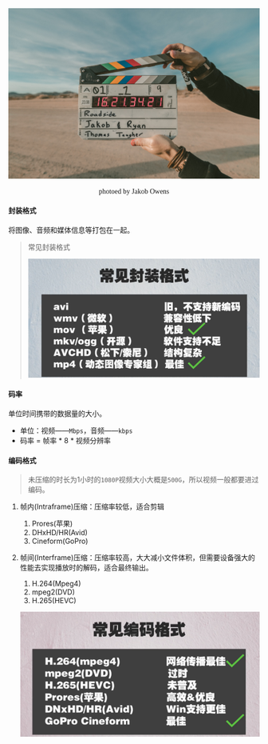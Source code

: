 <div style="text-align:center;font-family:italic;">
    <img src="./static/imgs/header_bg_2020_03_22.jpg" >
    <p >
        photoed by Jakob Owens
    </p>
</div>

 #### 封装格式

将图像、音频和媒体信息等打包在一起。

> 常见封装格式
>
> ![](./static\imgs\常见封装格式.png)

#### 码率

单位时间携带的数据量的大小。

+ 单位：视频——`Mbps`，音频——`kbps`
+ 码率 = 帧率 * 8 * 视频分辨率

#### 编码格式 

> 未压缩的时长为1小时的`1080P`视频大小大概是`500G`，所以视频一般都要进过编码。

1. 帧内(Intraframe)压缩：压缩率较低，适合剪辑
   1. Prores(苹果)
   2. DHxHD/HR(Avid)
   3. Cineform(GoPro)
2. 帧间(Interframe)压缩：压缩率较高，大大减小文件体积，但需要设备强大的性能去实现播放时的解码，适合最终输出。
   1. H.264(Mpeg4)
   2. mpeg2(DVD)
   3. H.265(HEVC)
   
   ![](.\static\imgs\常见的编码格式.png)

 


